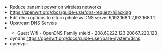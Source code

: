 * Reduce transmit power on wireless networks
* https://openwrt.org/docs/guide-user/dns-request-hijacking
* Edit dhcp options to return pihole as DNS server 6,192.168.1.2,192.168.1.1
* Upstream DNS Servers
* * Guest Wifi - OpenDNS Family shield - 208.67.222.123 208.67.220.123
* dyndns https://openwrt.org/docs/guide-user/base-system/ddns
* openvpn
